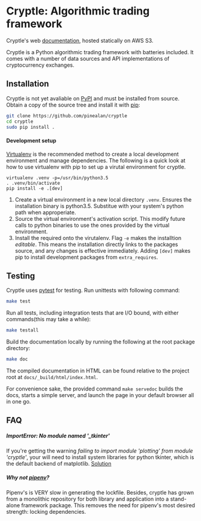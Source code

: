 # Cryptle: Algorithmic trading framework
Cryptle's web [documentation](http://cryptle-docs.s3-website-ap-southeast-1.amazonaws.com/),
hosted statically on AWS S3.

Cryptle is a Python algorithmic trading framework with batteries included.  It
comes with a number of data sources and API implementations of cryptocurrency
exchanges.


## Installation
Cryptle is not yet avaliable on [PyPI](https://pypi.org/) and must be installed 
from source. Obtain a copy of the source tree and install it with
[pip](https://pip.pypa.io/en/stable):
```bash
git clone https://github.com/pinealan/cryptle
cd cryptle
sudo pip install .
```

#### Development setup
[Virtualenv](https://virtualenv.pypa.io/en/latest/userguide/) is the recommended
method to create a local development environment and manage dependencies. The
following is a quick look at how to use virtualenv with pip to set up a virutal
environment for cryptle.

```
virtualenv .venv -p=/usr/bin/python3.5
. .venv/bin/activate
pip install -e .[dev]
```
1. Create a virtual environment in a new local directory `.venv`. Ensures the
   installation binary is python3.5. Substitue with your system's python path
   when approperiate.
2. Source the virtual environment's activation script. This modify future calls
   to python binaries to use the ones provided by the virtual environment.
3. Install the required onto the virutalenv. Flag `-e` makes the installtion
   _editable_. This means the installation directly links to the packages
   source, and any changes is effective immediately. Adding `[dev]` makes pip to
   install development packages from `extra_requires`.


## Testing
Cryptle uses [pytest](https://docs.pytest.org/en/latest/index.html) for testing.
Run unittests with following command:
```bash
make test
```

Run all tests, including integration tests that are I/O bound, with either
commands(this may take a while):
```bash
make testall
```

Build the documentation locally by running the following at the root package
directory:
```bash
make doc
```
The compiled documentation in HTML can be found relative to the project root at 
`docs/_build/html/index.html`.

For convenience sake, the provided command `make servedoc` builds the docs,
starts a simple server, and launch the page in your default browser all in one
go.


## FAQ

##### ImportError: No module named '\_tkinter'
If you're getting the warning _failing to import module 'plotting' from module
'cryptle'_, your will need to install system libraries for python tkinter, which
is the default backend of matplotlib.
[Solution](https://stackoverflow.com/questions/50327906/importerror-no-module-named-tkinter-please-install-the-python3-tk-package)

##### Why not [pipenv](https://pipenv.readthedocs.io/en/latest/)?

Pipenv's is VERY slow in generating the lockfile. Besides, cryptle has grown
from a monolithic repository for both library and application into a
stand-alone framework package. This removes the need for pipenv's most desired
strength: locking dependencies.
